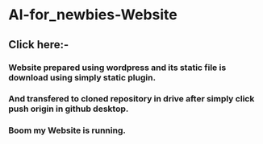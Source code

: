 # AI-for_newbies-Website
## Click here:- 
### Website prepared using wordpress and its static file is download using simply static plugin.
### And transfered to cloned repository in drive after simply click push origin in github desktop.
### Boom my Website is running.
